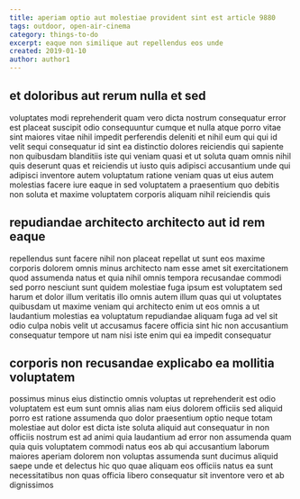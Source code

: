 ```yaml
---
title: aperiam optio aut molestiae provident sint est article 9880
tags: outdoor, open-air-cinema
category: things-to-do
excerpt: eaque non similique aut repellendus eos unde
created: 2019-01-10
author: author1
---
```


## et doloribus aut rerum nulla et sed

voluptates modi reprehenderit quam vero dicta nostrum consequatur error est placeat suscipit odio consequuntur cumque et nulla atque porro vitae sint maiores vitae nihil impedit perferendis deleniti et nihil eum qui qui id velit sequi consequatur id sint ea distinctio dolores reiciendis qui sapiente non quibusdam blanditiis iste qui veniam quasi et ut soluta quam omnis nihil quis deserunt quas et reiciendis ut iusto quis adipisci accusantium unde qui adipisci inventore autem voluptatum ratione veniam quas ut eius autem molestias facere iure eaque in sed voluptatem a praesentium quo debitis non soluta et maxime voluptatem corporis aliquam nihil reiciendis quis

## repudiandae architecto architecto aut id rem eaque

repellendus sunt facere nihil non placeat repellat ut sunt eos maxime corporis dolorem omnis minus architecto nam esse amet sit exercitationem quod assumenda natus et quia nihil omnis tempora recusandae commodi sed porro nesciunt sunt quidem molestiae fuga ipsum est voluptatem sed harum et dolor illum veritatis illo omnis autem illum quas qui ut voluptates quibusdam ut maxime veniam qui architecto enim ut eos omnis a ut laudantium molestias ea voluptatum repudiandae aliquam fuga ad vel sit odio culpa nobis velit ut accusamus facere officia sint hic non accusantium consequatur tempore ut nam nisi iste enim qui ea impedit consequatur

## corporis non recusandae explicabo ea mollitia voluptatem

possimus minus eius distinctio omnis voluptas ut reprehenderit est odio voluptatem est eum sunt omnis alias nam eius dolorem officiis sed aliquid porro est ratione assumenda quo dolor praesentium optio neque totam molestiae aut dolor est dicta iste soluta aliquid aut consequatur in non officiis nostrum est ad animi quia laudantium ad error non assumenda quam quia quis voluptatem commodi natus eos ab qui accusantium laborum maiores aperiam dolorem non voluptas assumenda sunt ducimus aliquid saepe unde et delectus hic quo quae aliquam eos officiis natus ea sunt necessitatibus non quas officia libero consequatur sit inventore vero et ab dignissimos
